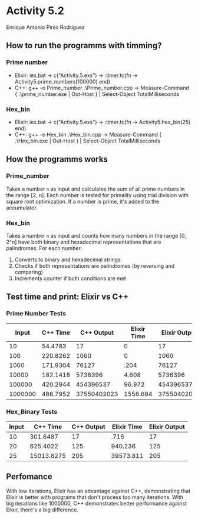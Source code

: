 # Activity 5.2
Enrique Antonio Pires Rodríguez

## How to run the programms with timming?

### Prime number 
- Elixir: iex.bat -> c("Activity.5.exs") -> :timer.tc(fn -> Activity5.prime_numbers(100000) end)
- C++: g++ -o Prime_number .\Prime_number.cpp -> Measure-Command { .\prime_number.exe | Out-Host } | Select-Object TotalMilliseconds

### Hex_bin
- Elixir: iex.bat -> c("Activity.5.exs") -> :timer.tc(fn -> Activity5.hex_bin(25) end)
- C++: g++ -o Hex_bin .\Hex_bin.cpp -> Measure-Command { .\Hex_bin.exe | Out-Host } | Select-Object TotalMilliseconds

## How the programms works
### Prime_number 
Takes a number `n` as input and calculates the sum of all prime numbers in the range [2, n]. Each number is tested for primality using trial division with square root optimization. If a number is prime, it's added to the accumulator.

### Hex_bin
Takes a number `n` as input and counts how many numbers in the range [0, 2^n] have both binary and hexadecimal representations that are palindromes. For each number:
1. Converts to binary and hexadecimal strings
2. Checks if both representations are palindromes (by reversing and comparing)
3. Increments counter if both conditions are met

## Test time and print: Elixir vs C++
### Prime Number Tests

| Input | C++ Time | C++ Output | Elixir Time | Elixir Output |
|-------|----------|------------|-------------|---------------|
| 10 | 54.4783 | 17 | 0 | 17 |
| 100 |220.8262 | 1060 | 0 | 1060 |
| 1000 | 171.9304 | 76127 | .204 | 76127 |
| 10000 | 182.1418 | 5736396 | 4.608 | 5736396 |
| 100000 | 420.2944 | 454396537 | 96.972 | 454396537 |
| 1000000 | 486.7952 | 37550402023 | 1556.684 | 37550402023 |

### Hex_Binary Tests

| Input | C++ Time | C++ Output | Elixir Time | Elixir Output |
|-------|----------|------------|-------------|---------------|
| 10 | 301.6487 | 17 | .716 | 17 |
| 20 | 625.4022 | 125 | 940.236 | 125 |
| 25 | 15013.8275 | 205 | 39573.811 | 205 |

## Perfomance
With low iterations, Elixir has an advantage against C++, demonstrating that Elixir is better with programs that don't process too many iterations. With big iterations like 1000000, C++ demonstrates better performance against Elixir, there's a big difference.
